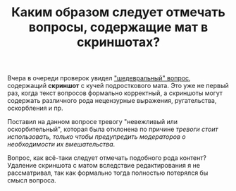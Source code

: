 ﻿---
title: "Каким образом следует отмечать вопросы, содержащие мат в скриншотах?"
se.owner.user_id: 386633
se.owner.display_name: "Nowhere Man"
se.owner.link: "https://ru.meta.stackoverflow.com/users/386633/nowhere-man"
se.link: "https://ru.meta.stackoverflow.com/questions/12231/%d0%9a%d0%b0%d0%ba%d0%b8%d0%bc-%d0%be%d0%b1%d1%80%d0%b0%d0%b7%d0%be%d0%bc-%d1%81%d0%bb%d0%b5%d0%b4%d1%83%d0%b5%d1%82-%d0%be%d1%82%d0%bc%d0%b5%d1%87%d0%b0%d1%82%d1%8c-%d0%b2%d0%be%d0%bf%d1%80%d0%be%d1%81%d1%8b-%d1%81%d0%be%d0%b4%d0%b5%d1%80%d0%b6%d0%b0%d1%89%d0%b8%d0%b5-%d0%bc%d0%b0%d1%82-%d0%b2-%d1%81%d0%ba%d1%80%d0%b8%d0%bd%d1%88%d0%be%d1%82%d0%b0%d1%85"
se.question_id: 12231
se.post_type: question
---
<p>Вчера в очереди проверок увидел <a href="https://ru.stackoverflow.com/questions/1471556/%d0%9f%d0%be%d0%bc%d0%be%d1%89%d1%8c-%d0%bf%d0%be-pytelegrambotapi">&quot;шедевральный&quot; вопрос</a>, содержащий <strong>скриншот</strong> с кучей подросткового мата.  Это уже не первый раз, когда текст вопросов формально корректный, а скриншоты могут содержать различного рода нецензурные выражения, ругательства, оскорбления и пр.</p>
<p>Поставил на данном вопросе тревогу &quot;невежливый или оскорбительный&quot;, которая была отклонена по причине <em>тревоги стоит использовать, только чтобы предупредить модераторов о необходимости их вмешательства</em>.</p>
<p>Вопрос, как всё-таки следует отмечать подобного рода контент?  Удаление скриншота с матом вследствие редактирования я не рассматривал, так как формально тогда полностью потерялся бы смысл вопроса.</p>
